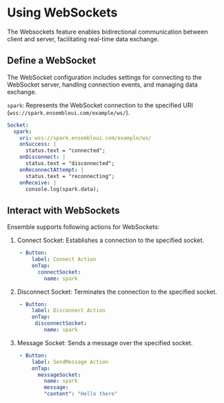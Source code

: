 # Using WebSockets

The Websockets feature enables bidirectional communication between client and server, facilitating real-time data exchange.


## Define a WebSocket

The WebSocket configuration includes settings for connecting to the WebSocket server, handling connection events, and managing data exchange.

`spark`: Represents the WebSocket connection to the specified URI (`wss://spark.ensembleui.com/example/ws/`).

```yaml
Socket:
  spark:
    uri: wss://spark.ensembleui.com/example/ws/
    onSuccess: |
      status.text = "connected";
    onDisconnect: |
      status.text = "disconnected";
    onReconnectAttempt: |
      status.text = "reconnecting";
    onReceive: |
      console.log(spark.data);
```

## Interact with WebSockets

Ensemble supports following actions for WebSockets:

1. Connect Socket: Establishes a connection to the specified socket.

```yaml
    - Button:
        label: Connect Action
        onTap:
          connectSocket:
            name: spark
```

2. Disconnect Socket: Terminates the connection to the specified socket.

```yaml
    - Button:
        label: Disconnect Action
        onTap:
         disconnectSocket:
            name: spark
```

3. Message Socket: Sends a message over the specified socket.

```yaml
    - Button:
        label: SendMessage Action
        onTap:
          messageSocket:
            name: spark
            message:
            "content": "Hello there"
```
